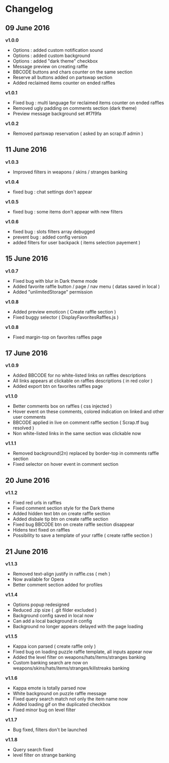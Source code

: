 # Changelog

## 09 June 2016

**v1.0.0**

- Options : added custom notification sound
- Options : added custom background
- Options : added "dark theme" checkbox
- Message preview on creating raffle
- BBCODE buttons and chars counter on the same section
- Reserve all buttons added on partswap section
- Added reclaimed items counter on ended raffles

**v1.0.1**

- Fixed bug : multi language for reclaimed items counter on ended raffles
- Removed ugly padding on comments section (dark theme)
- Preview message background set #f7f9fa

**v1.0.2**

- Removed partswap reservation ( asked by an scrap.tf admin )

## 11 June 2016

**v1.0.3**

- Improved filters in weapons / skins / stranges banking

**v1.0.4**

- fixed bug : chat settings don't appear

**v1.0.5**

- fixed bug : some items don't appear with new filters

**v1.0.6**

- fixed bug : slots filters array debugged
- prevent bug : added config version
- added filters for user backpack ( items selection payement )

## 15 June 2016

**v1.0.7**

- Fixed bug with blur in Dark theme mode
- Added favorite raffle button / page / nav menu ( datas saved in local )
- Added "unlimitedStorage" permission

**v1.0.8**

- Added preview emoticon ( Create raffle section )
- Fixed buggy selector ( DisplayFavoritesRaffles.js )

**v1.0.8**

- Fixed margin-top on favorites raffles page

## 17 June 2016

**v1.0.9**

- Added BBCODE for no white-listed links on raffles descriptions
- All links appears at clickable on raffles descriptions ( in red color )
- Added export btn on favorites raffles page

**v1.1.0**

- Better comments box on raffles ( css injected )
- Hover event on these comments, colored indication on linked and other user comments
- BBCODE applied in live on comment raffle section ( Scrap.tf bug resolved )
- Non white-listed links in the same section was clickable now

**v1.1.1**

- Removed background(2n) replaced by border-top in comments raffle section
- Fixed selector on hover event in comment section

## 20 June 2016

**v1.1.2**

- Fixed red urls in raffles
- Fixed comment section style for the Dark theme
- Added hidden text btn on create raffle section
- Added disbale tip btn on create raffle section
- Fixed bug BBCODE btn on create raffle section disappear
- Hidens text fixed on raffles
- Possibility to save a template of your raffle ( create raffle section )

## 21 June 2016

**v1.1.3**

- Removed text-align justify in raffle.css ( meh )
- Now available for Opera
- Better comment section added for profiles

**v1.1.4**

- Options popup redesigned
- Reduced .zip size ( .git filder excluded )
- Background config saved in local now
- Can add a local background in config
- Background no longer appears delayed with the page loading

**v1.1.5**

- Kappa icon parsed ( create raffle only )
- Fixed bug on loading puzzle raffle template, all inputs appear now
- Added the level filter on weapons/hats/items/stranges banking
- Custom banking search are now on weapons/skins/hats/items/stranges/killstreaks banking

**v1.1.6**

- Kappa emote is totally parsed now
- White background on puzzle raffle message
- Fixed query search match not only the item name now
- Added loading gif on the duplicated checkbox
- Fixed minor bug on level filter

**v1.1.7**

- Bug fixed, filters don't be launched

**v1.1.8**

- Query search fixed
- level filter on strange banking